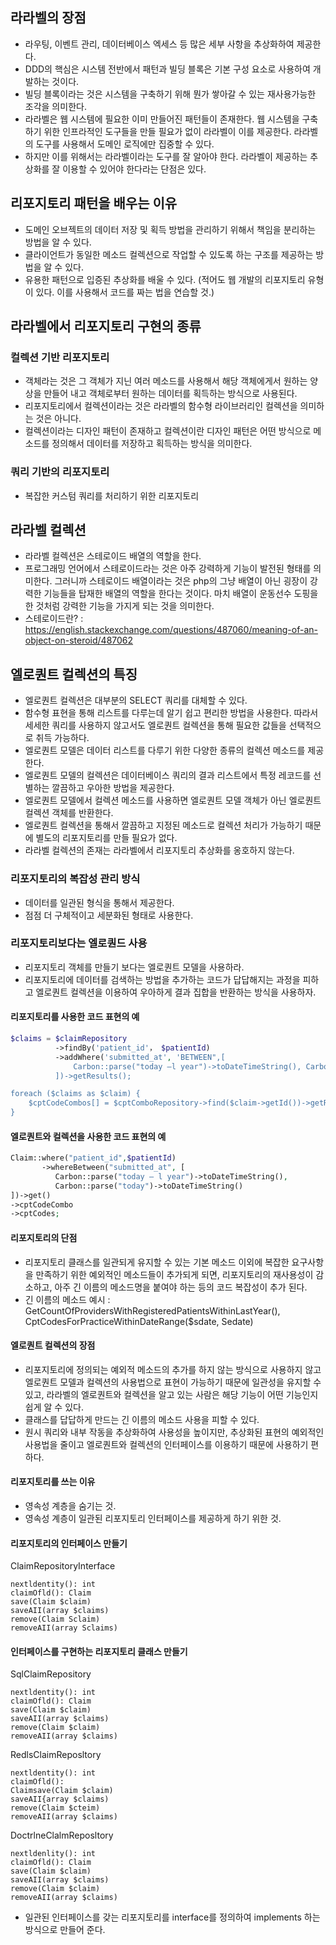 ## 라라벨의 장점
- 라우팅, 이벤트 관리, 데이터베이스 엑세스 등 많은 세부 사항을 추상화하여 제공한다.
- DDD의 핵심은 시스템 전반에서 패턴과 빌딩 블록은 기본 구성 요소로 사용하여 개발하는 것이다.
- 빌딩 블록이라는 것은 시스템을 구축하기 위해 뭔가 쌓아갈 수 있는 재사용가능한 조각을 의미한다.
- 라라벨은 웹 시스템에 필요한 이미 만들어진 패턴들이 존재한다. 웹 시스템을 구축하기 위한 인프라적인 도구들을 만들 필요가 없이 라라벨이 이를 제공한다. 라라벨의 도구를 사용해서 도메인 로직에만 집중할 수 있다.
- 하지만 이를 위해서는 라라벨이라는 도구를 잘 알아야 한다. 라라벨이 제공하는 추상화를 잘 이용할 수 있어야 한다라는 단점은 있다.

## 리포지토리 패턴을 배우는 이유
- 도메인 오브젝트의 데이터 저장 및 획득 방법을 관리하기 위해서 책임을 분리하는 방법을 알 수 있다.
- 클라이언트가 동일한 메소드 컬렉션으로 작업할 수 있도록 하는 구조를 제공하는 방법을 알 수 있다.
- 유용한 패턴으로 입증된 추상화를 배울 수 있다. (적어도 웹 개발의 리포지토리 유형이 있다. 이를 사용해서 코드를 짜는 법을 연습할 것.)

## 라라벨에서 리포지토리 구현의 종류
### 컬렉션 기반 리포지토리
- 객체라는 것은 그 객체가 지닌 여러 메소드를 사용해서 해당 객체에게서 원하는 양상을 만들어 내고 객체로부터 원하는 데이터를 획득하는 방식으로 사용된다.
- 리포지토리에서 컬렉션이라는 것은 라라벨의 함수형 라이브러리인 컬렉션을 의미하는 것은 아니다.
- 컬렉션이라는 디자인 패턴이 존재하고 컬렉션이란 디자인 패턴은 어떤 방식으로 메소드를 정의해서 데이터를 저장하고 획득하는 방식을 의미한다.

### 쿼리 기반의 리포지토리
- 복잡한 커스텀 쿼리를 처리하기 위한 리포지토리

## 라라벨 컬렉션
- 라라벨 컬렉션은 스테로이드 배열의 역할을 한다.
- 프로그래밍 언어에서 스테로이드라는 것은 아주 강력하게 기능이 발전된 형태를 의미한다. 그러니까 스테로이드 배열이라는 것은 php의 그냥 배열이 아닌 굉장이 강력한 기능들을 탑재한 배열의 역할을 한다는 것이다. 마치 배열이 운동선수 도핑을 한 것처럼 강력한 기능을 가지게 되는 것을 의미한다.
- 스테로이드란? : https://english.stackexchange.com/questions/487060/meaning-of-an-object-on-steroid/487062


## 엘로퀀트 컬렉션의 특징
- 엘로퀀트 컬렉션은 대부분의 SELECT 쿼리를 대체할 수 있다.
- 함수형 표현을 통해 리스트를 다루는데 알기 쉽고 편리한 방법을 사용한다. 따라서 세세한 쿼리를 사용하지 않고서도 엘로퀀트 컬렉션을 통해 필요한 값들을 선택적으로 취득 가능하다.
- 엘로퀀트 모델은 데이터 리스트를 다루기 위한 다양한 종류의 컬렉션 메소드를 제공한다.
- 엘로퀀트 모델의 컬렉션은 데이터베이스 쿼리의 결과 리스트에서 특정 레코드를 선별하는 깔끔하고 우아한 방법을 제공한다.
- 엘로퀀트 모델에서 컬렉션 메소드를 사용하면 엘로퀀트 모델 객체가 아닌 엘로퀀트 컬렉션 객체를 반환한다.
- 엘로퀀트 컬렉션을 통해서 깔끔하고 지정된 메소드로 컬렉션 처리가 가능하기 때문에 별도의 리포지토리를 만들 필요가 없다.
- 라라벨 컬렉션의 존재는 라라벨에서 리포지토리 추상화를 옹호하지 않는다.

### 리포지토리의 복잡성 관리 방식
- 데이터를 일관된 형식을 통해서 제공한다.
- 점점 더 구체적이고 세분화된 형태로 사용한다.

### 리포지토리보다는 엘로퀀드 사용
- 리포지토리 객체를 만들기 보다는 엘로퀀트 모델을 사용하라.
- 리포지토리에 데이터를 검색하는 방법을 추가하는 코드가 답답해지는 과정을 피하고 엘로퀀트 컬렉션을 이용하여 우아하게 결과 집합을 반환하는 방식을 사용하자.

#### 리포지토리를 사용한 코드 표현의 예
```php
$claims = $claimRepository
          ->findBy('patient_id'， $patientId)
          ->addWhere('submitted_at', 'BETWEEN",[
              Carbon::parse("today –l year")->toDateTimeString(), Carbon::parse("today")->toDateTimeString()
          ])->getResults();

foreach ($claims as $claim) {
    $cptCodeCombos[] = $cptComboRepository->find($claim->getId())->getResults()); 
}
```

#### 엘로퀀트와 컬렉션을 사용한 코드 표현의 예
```php
Claim::where("patient_id",$patientId)
       ->whereBetween("submitted_at", [
          Carbon::parse("today – l year")->toDateTimeString(),
          Carbon::parse("today")->toDateTimeString()
])->get()
->cptCodeCombo
->cptCodes;
```

#### 리포지토리의 단점
- 리포지토리 클래스를 일관되게 유지할 수 있는 기본 메소드 이외에 복잡한 요구사항을 만족하기 위한 예외적인 메소드들이 추가되게 되면, 리포지토리의 재사용성이 감소하고, 아주 긴 이름의 메소드명을 붙여야 하는 등의 코드 복잡성이 추가 된다.
- 긴 이름의 메소드 예시 : GetCountOfProvidersWithRegisteredPatientsWithinLastYear(), CptCodesForPracticeWithinDateRange($sdate, Sedate)

#### 엘로퀀트 컬렉션의 장점
- 리포지토리에 정의되는 예외적 메소드의 추가를 하지 않는 방식으로 사용하지 않고 엘로퀀트 모델과 컬렉션의 사용법으로 표현이 가능하기 때문에 일관성을 유지할 수 있고, 라라벨의 엘로퀀트와 컬렉션을 알고 있는 사람은 해당 기능이 어떤 기능인지 쉽게 알 수 있다.
- 클래스를 답답하게 만드는 긴 이름의 메소드 사용을 피할 수 있다.
- 원시 쿼리와 내부 작동을 추상화하여 사용성을 높이지만, 추상화된 표현의 예외적인 사용법을 줄이고 엘로퀀트와 컬렉션의 인터페이스를 이용하기 때문에 사용하기 편하다.

#### 리포지토리를 쓰는 이유
- 영속성 계층을 숨기는 것.
- 영속성 계층이 일관된 리포지토리 인터페이스를 제공하게 하기 위한 것.


#### 리포지토리의 인터페이스 만들기
ClaimRepositoryInterface
```
nextldentity(): int
claimOfld(): Claim
save(Claim $claim)
saveAII(array $claims)
remove(Claim Sclaim)
removeAII(array Sclaims)
```

#### 인터페이스를 구현하는 리포지토리 클래스 만들기
SqlClaimRepository
```
nextldentity(): int
claimOfld(): Claim
save(Claim $claim)
saveAII(array $claims)
remove(Claim $claim)
removeAII(array $claims)
```

RedlsClaimReposltory
```
nextldentity(): int
claimOfld(): 
Claimsave(Claim $claim)
saveAII{array $claims)
remove(Claim $cteim)
removeAII(array $claims)
```

DoctrlneClalmReposltory
```
nextldenlity(): int
claimOfld(): Claim
save(Claim $claim)
saveAII(array $claims)
remove(Claim $claim)
removeAII(array $claims)
```

- 일관된 인터페이스를 갖는 리포지토리를 interface를 정의하여 implements 하는 방식으로 만들어 준다.

